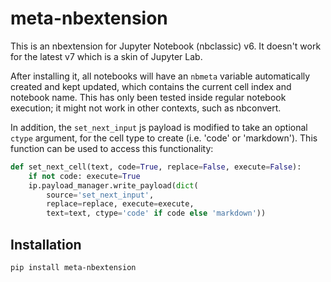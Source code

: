 # meta-nbextension

This is an nbextension for Jupyter Notebook (nbclassic) v6. It doesn't work for the latest v7 which is a skin of
Jupyter Lab.

After installing it, all notebooks will have an `nbmeta` variable automatically created and kept updated, which
contains the current cell index and notebook name. This has only been tested inside regular notebook execution; it
might not work in other contexts, such as nbconvert.

In addition, the `set_next_input` js payload is modified to take an optional `ctype` argument, for the cell type to
create (i.e. 'code' or 'markdown'). This function can be used to access this functionality:

```python
def set_next_cell(text, code=True, replace=False, execute=False):
    if not code: execute=True
    ip.payload_manager.write_payload(dict(
        source='set_next_input',
        replace=replace, execute=execute,
        text=text, ctype='code' if code else 'markdown'))
```

## Installation

```
pip install meta-nbextension
```

